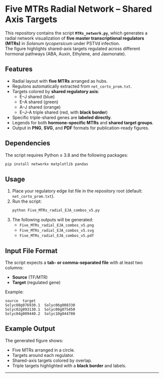 # Five MTRs Radial Network – Shared Axis Targets

This repository contains the script **`MTRs_network.py`**, which generates a radial network visualization of **five master transcriptional regulators (MTRs)** in *Solanum lycopersicum* under PSTVd infection.  
The figure highlights shared-axis targets regulated across different hormonal pathways (ABA, Auxin, Ethylene, and Jasmonate).

## Features
- Radial layout with **five MTRs** arranged as hubs.
- Regulons automatically extracted from `net_corto_prom.txt`.
- Targets colored by **shared regulatory axis**:
  - E–J shared (blue)  
  - E–A shared (green)  
  - A–J shared (orange)  
  - E–J–A triple shared (red, with **black border**)  
- Specific triple-shared genes are **labeled directly**.
- Legends for both **hormone-specific MTRs** and **shared target groups**.
- Output in **PNG**, **SVG**, and **PDF** formats for publication-ready figures.

## Dependencies
The script requires Python ≥ 3.8 and the following packages:
```bash
pip install networkx matplotlib pandas
```

## Usage
1. Place your regulatory edge list file in the repository root (default: `net_corto_prom.txt`).
2. Run the script:
   ```bash
   python Five_MTRs_radial_EJA_combos_v5.py
   ```
3. The following outputs will be generated:
   - `Five_MTRs_radial_EJA_combos_v5.png`
   - `Five_MTRs_radial_EJA_combos_v5.svg`
   - `Five_MTRs_radial_EJA_combos_v5.pdf`

## Input File Format
The script expects a **tab- or comma-separated file** with at least two columns:  
- **Source** (TF/MTR)  
- **Target** (regulated gene)

Example:
```text
source  target
Solyc08g076930.1  Solyc06g008330
Solyc02g093130.1  Solyc08g075450
Solyc04g009440.2  Solyc10g044780
```

## Example Output
The generated figure shows:
- Five MTRs arranged in a circle.  
- Targets around each regulator.  
- Shared-axis targets colored by overlap.  
- Triple targets highlighted with a **black border** and labels.  

---
